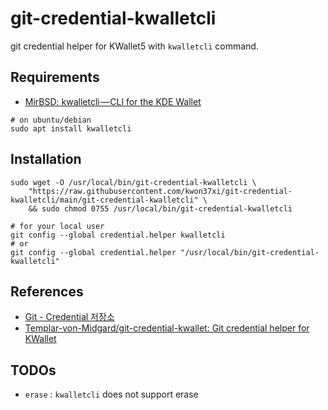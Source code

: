 # git-credential-kwalletcli

git credential helper for KWallet5 with `kwalletcli` command.

## Requirements
* [MirBSD: kwalletcli — CLI for the KDE Wallet](http://www.mirbsd.org/kwalletcli.htm)

```
# on ubuntu/debian
sudo apt install kwalletcli
```

## Installation
```
sudo wget -O /usr/local/bin/git-credential-kwalletcli \
    "https://raw.githubusercontent.com/kwon37xi/git-credential-kwalletcli/main/git-credential-kwalletcli" \
    && sudo chmod 0755 /usr/local/bin/git-credential-kwalletcli

# for your local user
git config --global credential.helper kwalletcli
# or
git config --global credential.helper "/usr/local/bin/git-credential-kwalletcli"
```

## References
* [Git - Credential 저장소](https://git-scm.com/book/ko/v2/Git-%EB%8F%84%EA%B5%AC-Credential-%EC%A0%80%EC%9E%A5%EC%86%8C)
* [Templar-von-Midgard/git-credential-kwallet: Git credential helper for KWallet](https://github.com/Templar-von-Midgard/git-credential-kwallet)

## TODOs
* `erase` : `kwalletcli` does not support erase
